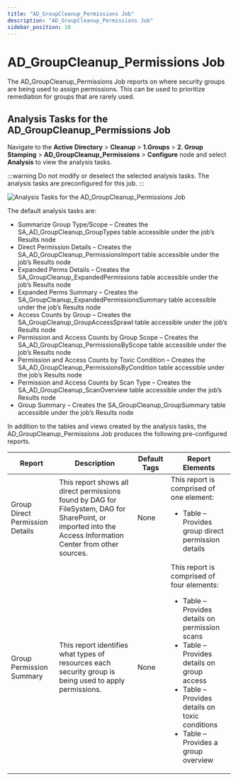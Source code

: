 ```yaml
---
title: "AD_GroupCleanup_Permissions Job"
description: "AD_GroupCleanup_Permissions Job"
sidebar_position: 10
---
```


# AD_GroupCleanup_Permissions Job

The AD_GroupCleanup_Permissions Job reports on where security groups are being used to assign
permissions. This can be used to prioritize remediation for groups that are rarely used.

## Analysis Tasks for the AD_GroupCleanup_Permissions Job

Navigate to the **Active Directory** > **Cleanup** > **1.Groups** > **2. Group Stamping** >
**AD_GroupCleanup_Permissions** > **Configure** node and select **Analysis** to view the analysis
tasks.

:::warning
Do not modify or deselect the selected analysis tasks. The analysis tasks are
preconfigured for this job.
:::


![Analysis Tasks for the AD_GroupCleanup_Permissions Job](/img/product_docs/accessanalyzer/12.0/solutions/activedirectory/cleanup/groups/stamping/groupcleanuppermissionsanalysis.webp)

The default analysis tasks are:

- Summarize Group Type/Scope – Creates the SA_AD_GroupCleanup_GroupTypes table accessible under the
  job’s Results node
- Direct Permission Details – Creates the SA_AD_GroupCleanup_PermissionsImport table accessible
  under the job’s Results node
- Expanded Perms Details – Creates the SA_GroupCleanup_ExpandedPermissions table accessible under
  the job’s Results node
- Expanded Perms Summary – Creates the SA_GroupCleanup_ExpandedPermissionsSummary table accessible
  under the job’s Results node
- Access Counts by Group – Creates the SA_GroupCleanup_GroupAccessSprawl table accessible under the
  job’s Results node
- Permission and Access Counts by Group Scope – Creates the SA_AD_GroupCleanup_PermissionsByScope
  table accessible under the job’s Results node
- Permission and Access Counts by Toxic Condition – Creates the
  SA_AD_GroupCleanup_PermissionsByCondition table accessible under the job’s Results node
- Permission and Access Counts by Scan Type – Creates the SA_AD_GroupCleanup_ScanOverview table
  accessible under the job’s Results node
- Group Summary – Creates the SA_GroupCleanup_GroupSummary table accessible under the job’s Results
  node

In addition to the tables and views created by the analysis tasks, the AD_GroupCleanup_Permissions
Job produces the following pre-configured reports.

| Report                          | Description                                                                                                                                                  | Default Tags | Report Elements                                                                                                                                                                                                                                           |
| ------------------------------- | ------------------------------------------------------------------------------------------------------------------------------------------------------------ | ------------ | --------------------------------------------------------------------------------------------------------------------------------------------------------------------------------------------------------------------------------------------------------- |
| Group Direct Permission Details | This report shows all direct permissions found by DAG for FileSystem, DAG for SharePoint, or imported into the Access Information Center from other sources. | None         | This report is comprised of one element: <ul><li>Table – Provides group direct permission details</li></ul>                                                                                                                                               |
| Group Permission Summary        | This report identifies what types of resources each security group is being used to apply permissions.                                                       | None         | This report is comprised of four elements: <ul><li>Table – Provides details on permission scans</li><li>Table – Provides details on group access</li><li>Table – Provides details on toxic conditions</li><li>Table – Provides a group overview</li></ul> |


